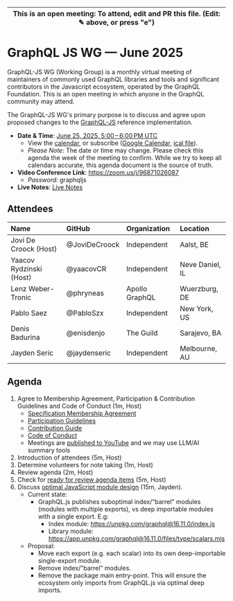 | This is an open meeting: To attend, edit and PR this file. (Edit: ✎ above, or press "e") |
| ---------------------------------------------------------------------------------------- |

# GraphQL JS WG — June 2025

GraphQL-JS WG (Working Group) is a monthly virtual meeting of maintainers of
commonly used GraphQL libraries and tools and significant contributors in the
Javascript ecosystem, operated by the GraphQL Foundation. This is an open
meeting in which anyone in the GraphQL community may attend.

The GraphQL-JS WG's primary purpose is to discuss and agree upon proposed
changes to the [GraphQL-JS](https://github.com/graphql/graphql-spec) reference
implementation.


- **Date & Time**: [June 25, 2025, 5:00 – 6:00 PM UTC](https://www.timeanddate.com/worldclock/converter.html?iso=20250625T170000&p1=224&p2=179&p3=136&p4=268&p5=367&p6=438&p7=248&p8=240)
  - View the [calendar][], or subscribe ([Google Calendar][], [ical file][]).
  - _Please Note:_ The date or time may change. Please check this agenda the
    week of the meeting to confirm. While we try to keep all calendars accurate,
    this agenda document is the source of truth.
- **Video Conference Link**: https://zoom.us/j/96871026087
  - _Password:_ graphqljs
- **Live Notes**: [Live Notes][]

[calendar]: https://calendar.google.com/calendar/embed?src=linuxfoundation.org_ik79t9uuj2p32i3r203dgv5mo8%40group.calendar.google.com
[google calendar]: https://calendar.google.com/calendar?cid=bGludXhmb3VuZGF0aW9uLm9yZ19pazc5dDl1dWoycDMyaTNyMjAzZGd2NW1vOEBncm91cC5jYWxlbmRhci5nb29nbGUuY29t
[ical file]: https://calendar.google.com/calendar/ical/linuxfoundation.org_ik79t9uuj2p32i3r203dgv5mo8%40group.calendar.google.com/public/basic.ics
[live notes]: https://docs.google.com/document/d/12LM6NZxR22zBwRfihM8Vrf7uV-0gmmO5M3ooSCVS0Hs/edit?usp=sharing

## Attendees

<!-- prettier-ignore -->
| Name                     | GitHub              | Organization       | Location               |
| :----------------------- | :------------------ | :----------------- | :--------------------- |
| Jovi De Croock (Host)    | @JoviDeCroock       | Independent        | Aalst, BE              |
| Yaacov Rydzinski (Host)  | @yaacovCR           | Independent        | Neve Daniel, IL        |
| Lenz Weber-Tronic        | @phryneas           | Apollo GraphQL     | Wuerzburg, DE          |
| Pablo Saez               | @PabloSzx           | Independent        | New York, US           |
| Denis Badurina           | @enisdenjo          | The Guild          | Sarajevo, BA           |
| Jayden Seric             | @jaydenseric        | Independent        | Melbourne, AU          |

## Agenda

1. Agree to Membership Agreement, Participation & Contribution Guidelines and Code of Conduct (1m, Host)
   - [Specification Membership Agreement](https://github.com/graphql/foundation)
   - [Participation Guidelines](https://github.com/graphql/graphql-wg#participation-guidelines)
   - [Contribution Guide](https://github.com/graphql/graphql-spec/blob/main/CONTRIBUTING.md)
   - [Code of Conduct](https://github.com/graphql/foundation/blob/master/CODE-OF-CONDUCT.md)
   - Meetings are [published to YouTube](https://www.youtube.com/@GraphQLFoundation/videos) and we may use LLM/AI summary tools
1. Introduction of attendees (5m, Host)
1. Determine volunteers for note taking (1m, Host)
1. Review agenda (2m, Host)
1. Check for [ready for review agenda items](https://github.com/graphql/graphql-js-wg/issues?q=is%3Aissue+is%3Aopen+label%3A%22Ready+for+review+%F0%9F%99%8C%22+sort%3Aupdated-desc) (5m, Host)
1. Discuss [optimal JavaScript module design](https://jaydenseric.com/blog/optimal-javascript-module-design) (15m, Jayden).
   - Current state:
     - GraphQL.js publishes suboptimal index/"barrel" modules (modules with multiple exports), vs deep importable modules with a single export. E.g:
       - Index module: https://unpkg.com/graphql@16.11.0/index.js
       - Library module: https://app.unpkg.com/graphql@16.11.0/files/type/scalars.mjs
   - Proposal:
     - Move each export (e.g. each scalar) into its own deep-importable single-export module.
     - Remove index/"barrel" modules.
     - Remove the package main entry-point. This will ensure the ecosystem only imports from GraphQL.js via optimal deep imports.
